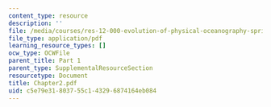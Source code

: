 ```yaml
---
content_type: resource
description: ''
file: /media/courses/res-12-000-evolution-of-physical-oceanography-spring-2007/c5e79e31803755c143296874164eb084_Chapter2.pdf
file_type: application/pdf
learning_resource_types: []
ocw_type: OCWFile
parent_title: Part 1
parent_type: SupplementalResourceSection
resourcetype: Document
title: Chapter2.pdf
uid: c5e79e31-8037-55c1-4329-6874164eb084
---
```

